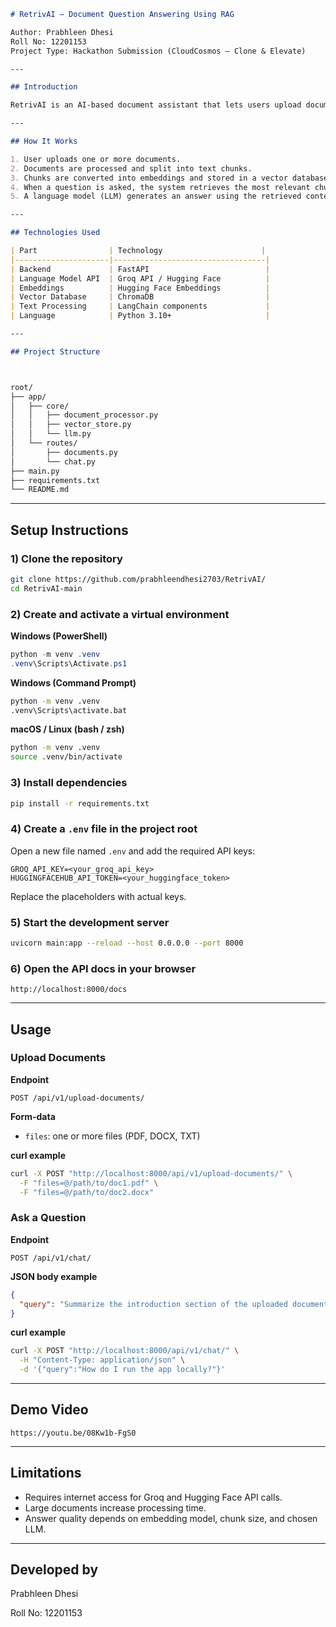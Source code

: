 ```markdown
# RetrivAI – Document Question Answering Using RAG

Author: Prabhleen Dhesi  
Roll No: 12201153  
Project Type: Hackathon Submission (CloudCosmos – Clone & Elevate)

---

## Introduction

RetrivAI is an AI-based document assistant that lets users upload documents and ask questions about their content. The system uses Retrieval-Augmented Generation (RAG) to search uploaded documents and generate answers based on the text found inside them.

---

## How It Works

1. User uploads one or more documents.
2. Documents are processed and split into text chunks.
3. Chunks are converted into embeddings and stored in a vector database (ChromaDB).
4. When a question is asked, the system retrieves the most relevant chunks.
5. A language model (LLM) generates an answer using the retrieved context.

---

## Technologies Used

| Part                | Technology                      |
|---------------------|----------------------------------|
| Backend             | FastAPI                          |
| Language Model API  | Groq API / Hugging Face          |
| Embeddings          | Hugging Face Embeddings          |
| Vector Database     | ChromaDB                         |
| Text Processing     | LangChain components             |
| Language            | Python 3.10+                     |

---

## Project Structure



root/
├── app/
│   ├── core/
│   │   ├── document_processor.py
│   │   ├── vector_store.py
│   │   └── llm.py
│   └── routes/
│       ├── documents.py
│       └── chat.py
├── main.py
├── requirements.txt
└── README.md

````

---

## Setup Instructions 



### 1) Clone the repository
```bash
git clone https://github.com/prabhleendhesi2703/RetrivAI/
cd RetrivAI-main
````

### 2) Create and activate a virtual environment

**Windows (PowerShell)**

```powershell
python -m venv .venv
.venv\Scripts\Activate.ps1
```

**Windows (Command Prompt)**

```cmd
python -m venv .venv
.venv\Scripts\activate.bat
```

**macOS / Linux (bash / zsh)**

```bash
python -m venv .venv
source .venv/bin/activate
```

### 3) Install dependencies

```bash
pip install -r requirements.txt
```

### 4) Create a `.env` file in the project root

Open a new file named `.env` and add the required API keys:

```
GROQ_API_KEY=<your_groq_api_key>
HUGGINGFACEHUB_API_TOKEN=<your_huggingface_token>
```

Replace the placeholders with actual keys.

### 5) Start the development server

```bash
uvicorn main:app --reload --host 0.0.0.0 --port 8000
```

### 6) Open the API docs in your browser

```
http://localhost:8000/docs
```

---

## Usage

### Upload Documents

**Endpoint**

```
POST /api/v1/upload-documents/
```

**Form-data**

* `files`: one or more files (PDF, DOCX, TXT)

**curl example**

```bash
curl -X POST "http://localhost:8000/api/v1/upload-documents/" \
  -F "files=@/path/to/doc1.pdf" \
  -F "files=@/path/to/doc2.docx"
```

### Ask a Question

**Endpoint**

```
POST /api/v1/chat/
```

**JSON body example**

```json
{
  "query": "Summarize the introduction section of the uploaded document."
}
```

**curl example**

```bash
curl -X POST "http://localhost:8000/api/v1/chat/" \
  -H "Content-Type: application/json" \
  -d '{"query":"How do I run the app locally?"}'
```

---

## Demo Video

```
https://youtu.be/08Kw1b-FgS0
```

---

## Limitations

* Requires internet access for Groq and Hugging Face API calls.
* Large documents increase processing time.
* Answer quality depends on embedding model, chunk size, and chosen LLM.

---

## Developed by

Prabhleen Dhesi

Roll No: 12201153
